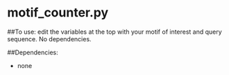 # motif_counter.py
##To use: edit the variables at the top with your motif of interest and query sequence. No dependencies.

##Dependencies:
- none
